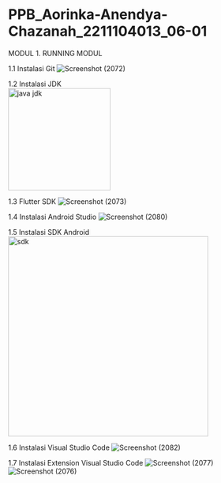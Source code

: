 # PPB_Aorinka-Anendya-Chazanah_2211104013_06-01

 

MODUL 1. RUNNING MODUL 

1.1 Instalasi Git 
![Screenshot (2072)](https://github.com/user-attachments/assets/1d3539bf-d944-4835-81ef-670366e36df9)

1.2 Instalasi  JDK  
<img width="207" alt="java jdk" src="https://github.com/user-attachments/assets/86dab530-822d-41a2-9ce2-20eb7921d8ab">



 



1.3 Flutter SDK 
![Screenshot (2073)](https://github.com/user-attachments/assets/d9727aa1-33ba-4444-9796-ed47b5a2e120)

1.4 Instalasi Android Studio 
![Screenshot (2080)](https://github.com/user-attachments/assets/a490eed8-d429-48a1-95fe-f9cef849ebf4)



1.5 Instalasi SDK Android
<img width="405" alt="sdk" src="https://github.com/user-attachments/assets/bbab80f3-0ba0-4c66-8333-67223e5c3cc7">






1.6 Instalasi Visual Studio Code 
![Screenshot (2082)](https://github.com/user-attachments/assets/1e5665ba-c6a5-450a-99a2-f3b6140a182a)


1.7 Instalasi Extension Visual Studio Code 
![Screenshot (2077)](https://github.com/user-attachments/assets/9d9c2e49-0ab2-4751-9793-6a2dd2b11d50)
![Screenshot (2076)](https://github.com/user-attachments/assets/c0e88bfe-f528-471b-8500-4f3113f70047)

 

 

 
